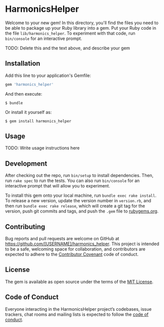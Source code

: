# HarmonicsHelper

Welcome to your new gem! In this directory, you'll find the files you need to be able to package up your Ruby library into a gem. Put your Ruby code in the file `lib/harmonics_helper`. To experiment with that code, run `bin/console` for an interactive prompt.

TODO: Delete this and the text above, and describe your gem

## Installation

Add this line to your application's Gemfile:

```ruby
gem 'harmonics_helper'
```

And then execute:

    $ bundle

Or install it yourself as:

    $ gem install harmonics_helper

## Usage

TODO: Write usage instructions here

## Development

After checking out the repo, run `bin/setup` to install dependencies. Then, run `rake spec` to run the tests. You can also run `bin/console` for an interactive prompt that will allow you to experiment.

To install this gem onto your local machine, run `bundle exec rake install`. To release a new version, update the version number in `version.rb`, and then run `bundle exec rake release`, which will create a git tag for the version, push git commits and tags, and push the `.gem` file to [rubygems.org](https://rubygems.org).

## Contributing

Bug reports and pull requests are welcome on GitHub at https://github.com/[USERNAME]/harmonics_helper. This project is intended to be a safe, welcoming space for collaboration, and contributors are expected to adhere to the [Contributor Covenant](http://contributor-covenant.org) code of conduct.

## License

The gem is available as open source under the terms of the [MIT License](https://opensource.org/licenses/MIT).

## Code of Conduct

Everyone interacting in the HarmonicsHelper project’s codebases, issue trackers, chat rooms and mailing lists is expected to follow the [code of conduct](https://github.com/[USERNAME]/harmonics_helper/blob/master/CODE_OF_CONDUCT.md).
